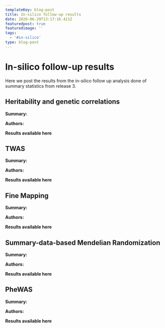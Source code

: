 ```yaml
---
templateKey: blog-post
title: In-silico follow-up results
date: 2020-06-29T13:17:16.411Z
featuredpost: true
featuredimage: ''
tags:
  - '#in-silico'
type: blog-post
---
```

# In-silico follow-up results

Here we  post the results from the in-silico follow up analysis done of summary statistics from release 3.

## Heritability and genetic correlations

**Summary:**

**Authors:**

**Results available here**



## TWAS

**Summary:**

**Authors:**

**Results available here**



## **Fine Mapping**

**Summary:**

**Authors:**

**Results available here**



## Summary-data-based Mendelian Randomization

**Summary:**

**Authors:**

**Results available here**



## PheWAS

**Summary:**

**Authors:**

**Results available here**